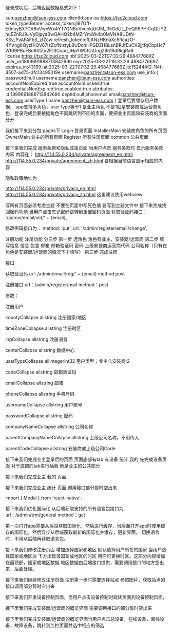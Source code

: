 登录成功后，后端返回数据格式如下：

sub:panzhen@tsun-ess.com
clientId:app
iss:https://tsc2cloud.com
token_type:Bearer
access_token:jI97Off-E0nuyBX7CA8oVwnWx4YT7QNBuVvcokjUfJM_R5OdUL_0eQR6PHiCqQUY2huEZnRJ9JVyDjpyaBwQAHQ2b4MZrYmWk4b0MVNA8UDtN-KSv_PvAFAFhS_ztZcw
refresh_token:cfLANzHKnaXc5RcazO-4YVng8QyzHIQV67lzZcfNlztyL8UDohHPGDZHBLsnBRJfEuCK9jjtfqCbpHc7WtR9PBuFBo80tZu2F13Copu_iHpYW5fOiOng29lYBdRkgRaB
license:https://tsc2cloud.com
nbf:2025-03-22T07:32:29.468477669Z
user_id:1899691888713842690
exp:2025-03-22T19:32:29.468477669Z
expires_in:43199
iat:2025-03-22T07:32:29.468477669Z
jti:152444f2-1f4f-4507-ad75-3fc13495319e
username:panzhen@tsun-ess.com
use_info:{
    password:null
    username:panzhen@tsun-ess.com
    authorities:
    accountNonExpired:true
    accountNonLocked:true
    credentialsNonExpired:true
    enabled:true
    attributes:
    id:1899691888713842690
    deptId:null
    phone:null
    email:panzhen@tsun-ess.com
    userType:1
    name:panzhen@tsun-ess.com
}
登录后要缓存用户数据，
app支持多角色，userType等于1 是业主角色 不是1就是安装商或运营商角色，登录完成后要根据角色不同跳转到不同的页面，要把业主页面和安装商的页面分开

我们接下来划分包
pages下
Login 登录页面
InstallerMain 安装商角色的所有页面
OwnerMain 业主的所有页面
Register 所有注册页面
common 公共页面

接下来我们完成 服务条款和隐私政策页面
当用户点击 服务条款时 显示服务条款内容 内容在：
http://114.55.0.234/private/agreement_en.html
http://114.55.0.234/private/agreement_zh.html
要根据当前语言显示相应的内容

隐私政策地址为

http://114.55.0.234/private/privacy_en.html
http://114.55.0.234/private/privacy_zh.html
这里建议使用webview

写所有页面必须考虑主题 不要在页面中写死色值 要写到主题文件中
接下来完成找回密码功能 
当用户点击忘记密码跳转到重置密码页面
获取验证码接口：
'/admin/email/vld/' + {email},

修改密码接口为：
method: 'put',
    url: '/admin/register/email/change',


注册功能
注册功能 分三步 
第一步 选角色 角色有业主，安装商/运营商
第二步 填写信息 信息 包含 邮箱 邮箱验证码 密码 上级安装商运营商代码 公司名称（只有在角色是安装商/运营商的情况下才填写）
第三步 完成注册

接口 

获取验证码 
  url: /admin/email/reg/' + {email} 
  method:post

 注册接口
   url：/admin/register/mail
   method：post
   
   参数：
   
注册用户

countyCollapse allstring
注册国家/地区

timeZoneCollapse allstring
注册时区

lngCollapse allstring
注册语言

centerCollapse allstring
数据中心

userTypeCollapse allintegerint32
用户类型；业主:1;安装商:2

codeCollapse allstring
邮箱验证码

emailCollapse allstring
邮箱

phoneCollapse allstring
手机号码

usernameCollapse allstring
用户账号

passwordCollapse allstring
密码

companyNameCollapse allstring
公司名称

parentCompanyNameCollapse allstring
上级公司名称，不用传入

parentCodeCollapse allstring
安装商或上级公司Code

接下来我们完成业主登录后的页面
页面底部有tab 有设备 统计 我的
先完成设备页面 对于底部的tab进行抽离 他是业主的公共部分

接下来我们完成业主 我的 页面

接下来我们完成业主 统计 页面
 调用接口部分暂时空出来 

import { Modal } from 'react-native';

接下来我们优化国际化 
从后端获取支持的所有语言包接口为
url：/admin/trm/general
method：get

第一次打开app需要从后端获取国际化，然后进行缓存，当后面打开app时使用缓存的国际化，然后异步从后端获取最新的国际化并缓存，更新界面。
切换语言时，不用从后端再获取语言包。

接下来我们修改注册页面 增加选择国家和地区 默认选择用户所在的国家  当用户选择国家或地区后 下方出现该国家或地区的时区 用户可更换时区。这部分内容增加在最顶部，国家或地区数据 地区数据由后端接口提供，需要调用接口的地方空出来，后面处理。

接下来我们继续修改注册页面 注册第一步时需要选择站点 参照图片，获取站点的接口调用部分暂时空出来

接下来我们开发设备控制页面，当用户点击设备控制时跳转页面到设备控制页面，

接下里我们完成安装商/运营商的概览界面
 需要调用接口的部分暂时空出来

接下里我们完成安装商/运营商的概览界面当用户点击总设备，在线设备，离线设备，故障设备，跳转到监控页面并选中相应的筛选


